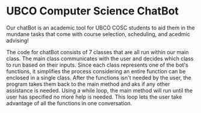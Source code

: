 # UBCO Computer Science ChatBot

Our chatBot is an academic tool for UBCO COSC students to aid them in the mundane tasks that come with course selection, scheduling, and acedmic advising!

The code for chatBot consists of 7 classes that are all run within our main class. The main class communicates with the user and decides which class to run based on their inputs. Since each class represents one of the bot's functions, it simplifies the process considering an entire function can be enclosed in a single class. After the functions isn't needed by the user, the program takes them back to the main method and aks if any other assistance is needed. Using a while loop, the main method will run until the user has specified no more help is needed. This loop lets the user take advantage of all the functions in one conversation.

